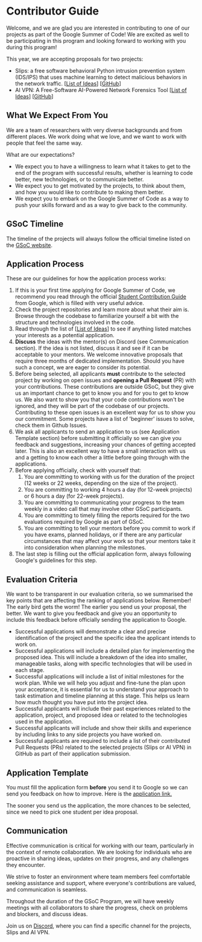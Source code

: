 # Contributor Guide
Welcome, and we are glad you are interested in contributing to one of our projects as part of the Google Summer of Code! We are excited as well to be participating in this program and looking forward to working with you during this program! 

This year, we are accepting proposals for two projects:
- Slips: a free software behavioral Python intrusion prevention system (IDS/IPS) that uses machine learning to detect malicious behaviors in the network traffic. [[List of Ideas](list_of_ideas.md)] [[GitHub](https://github.com/stratosphereips/StratosphereLinuxIPS)]
- AI VPN: A Free-Software AI-Powered Network Forensics Tool [[List of Ideas](list_of_ideas.md)] [[GitHub](https://github.com/stratosphereips/AIVPN)]

## What We Expect From You
We are a team of researchers with very diverse backgrounds and from different places. We work doing what we love, and we want to work with people that feel the same way.

What are our expectations?
- We expect you to have a willingness to learn what it takes to get to the end of the program with successful results, whether is learning to code better, new technologies, or to communicate better.
- We expect you to get motivated by the projects, to think about them, and how you would like to contribute to making them better.
- We expect you to embark on the Google Summer of Code as a way to push your skills forward and as a way to give back to the community.

## GSoC Timeline
The timeline of the projects will always follow the official timeline listed on the [GSoC website](https://developers.google.com/open-source/gsoc/timeline).

## Application Process
These are our guidelines for how the application process works:
1. If this is your first time applying for Google Summer of Code, we recommend you read through the official [Student Contribution Guide](https://google.github.io/gsocguides/student/) from Google, which is filled with very useful advice.
2. Check the project repositories and learn more about what their aim is. Browse through the codebase to familiarize yourself a bit with the structure and technologies involved in the code.
3. Read through the list of [[List of Ideas](list_of_ideas.md)] to see if anything listed matches your interests as a potential application.
4. **Discuss** the ideas with the mentor(s) on Discord (see Communication section). If the idea is not listed, discuss it and see if it can be acceptable to your mentors. We welcome innovative proposals that require three months of dedicated implementation. Should you have such a concept, we are eager to consider its potential.
5. Before being selected, all applicants **must** contribute to the selected project by working on open issues and **opening a Pull Request** (PR) with your contributions. These contributions are outside GSoC, but they give us an important chance to get to know you and for you to get to know us. We also want to show you that your code contributions won't be ignored, and they will be part of the codebase of our projects. Contributing to these open issues is an excellent way for us to show you our commitment. Some projects have a list of 'beginner' issues to solve, check them in Github Issues.
6. We ask all applicants to send an application to us (see Application Template section) before submitting it officially so we can give you feedback and suggestions, increasing your chances of getting accepted later. This is also an excellent way to have a small interaction with us and a getting to know each other a little before going through with the applications.
7. Before applying officially, check with yourself that:
    1. You are committing to working with us for the duration of the project (12 weeks or 22 weeks, depending on the size of the project). 
    2. You are committing to working 4 hours a day (for 12-week projects) or 6 hours a day (for 22-week projects).
    3. You are committing to communicating your progress to the team weekly in a video call that may involve other GSoC participants.
    4. You are committing to timely filling the reports required for the two evaluations required by Google as part of GSoC.
    5. You are committing to tell your mentors before you commit to work if you have exams, planned holidays, or if there are any particular circumstances that may affect your work so that your mentors take it into consideration when planning the milestones.
8. The last step is filling out the official application form, always following Google's guidelines for this step.

## Evaluation Criteria
We want to be transparent in our evaluation criteria, so we summarised the key points that are affecting the ranking of applications below. Remember! The early bird gets the worm! The earlier you send us your proposal, the better. We want to give you feedback and give you an opportunity to include this feedback before officially sending the application to Google. 

- Successful applications will demonstrate a clear and precise identification of the project and the specific idea the applicant intends to work on.
- Successful applications will include a detailed plan for implementing the proposed idea. This will include a breakdown of the idea into smaller, manageable tasks, along with specific technologies that will be used in each stage.
- Successful applications will include a list of initial milestones for the work plan. While we will help you adjust and fine-tune the plan upon your acceptance, it is essential for us to understand your approach to task estimation and timeline planning at this stage. This helps us learn how much thought you have put into the project idea.
- Successful applicants will include their past experiences related to the application, project, and proposed idea or related to the technologies used in the application.
- Successful applicants will include and show their skills and experience by including links to any side projects you have worked on. 
- Successful applicants are required to include a list of their contributed Pull Requests (PRs) related to the selected projects (Slips or AI VPN) in GitHub as part of their application submission.

## Application Template
You must fill the application form **before** you send it to Google so we can send you feedback on how to improve. Here is the [application link.](https://docs.google.com/forms/d/e/1FAIpQLSc93l4_Cdp0WEILKVZNdMNGw4QLBGuLBMKokrjOuwoUlafTYQ/viewform)


The sooner you send us the application, the more chances to be selected, since we need to pick one student per idea proposal.

## Communication
Effective communication is critical for working with our team, particularly in the context of remote collaboration. We are looking for individuals who are proactive in sharing ideas, updates on their progress, and any challenges they encounter. 

We strive to foster an environment where team members feel comfortable seeking assistance and support, where everyone's contributions are valued, and communication is seamless.

Throughout the duration of the GSoC Program, we will have weekly meetings with all collaborators to share the progress, check on problems and blockers, and discuss ideas.

Join us on [Discord](https://discord.gg/zu5HwMFy5C), where you can find a specific channel for the projects, Slips and AI VPN.

